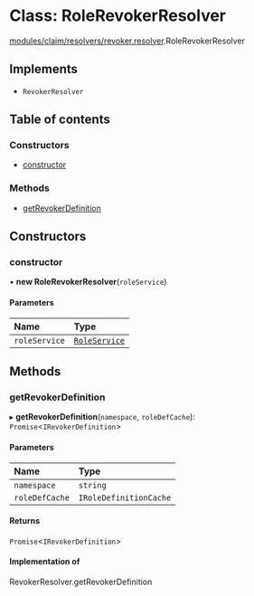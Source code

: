 # Class: RoleRevokerResolver

[modules/claim/resolvers/revoker.resolver](../modules/modules_claim_resolvers_revoker_resolver.md).RoleRevokerResolver

## Implements

- `RevokerResolver`

## Table of contents

### Constructors

- [constructor](modules_claim_resolvers_revoker_resolver.RoleRevokerResolver.md#constructor)

### Methods

- [getRevokerDefinition](modules_claim_resolvers_revoker_resolver.RoleRevokerResolver.md#getrevokerdefinition)

## Constructors

### constructor

• **new RoleRevokerResolver**(`roleService`)

#### Parameters

| Name | Type |
| :------ | :------ |
| `roleService` | [`RoleService`](modules_role_role_service.RoleService.md) |

## Methods

### getRevokerDefinition

▸ **getRevokerDefinition**(`namespace`, `roleDefCache`): `Promise`<`IRevokerDefinition`\>

#### Parameters

| Name | Type |
| :------ | :------ |
| `namespace` | `string` |
| `roleDefCache` | `IRoleDefinitionCache` |

#### Returns

`Promise`<`IRevokerDefinition`\>

#### Implementation of

RevokerResolver.getRevokerDefinition
